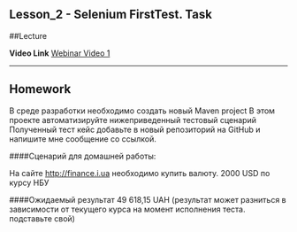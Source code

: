 Lesson_2 - Selenium FirstTest. Task
----
##Lecture

**Video Link** [Webinar Video 1](https://youtu.be/Vq_YhorK68U)

----
## Homework
В среде разработки необходимо создать новый Maven project
В этом проекте автоматизируйте нижеприведенный тестовый сценарий
Полученный тест кейс добавьте в новый репозиторий на GitHub и напишите мне сообщение со ссылкой.

####Сценарий для домашней работы: 

На сайте  http://finance.i.ua
необходимо купить валюту. 2000 USD по курсу НБУ

####Ожидаемый результат 
49 618,15 UAH
(результат может разниться в зависимости от текущего курса на момент исполнения теста. подставьте свой)
